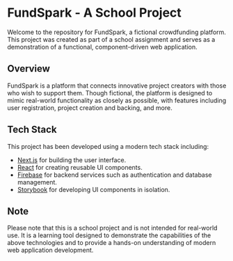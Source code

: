 # FundSpark - A School Project

Welcome to the repository for FundSpark, a fictional crowdfunding platform. This project was created as part of a school assignment and serves as a demonstration of a functional, component-driven web application.

## Overview

FundSpark is a platform that connects innovative project creators with those who wish to support them. Though fictional, the platform is designed to mimic real-world functionality as closely as possible, with features including user registration, project creation and backing, and more.

## Tech Stack

This project has been developed using a modern tech stack including:

- [Next.js](https://nextjs.org/) for building the user interface.
- [React](https://reactjs.org/) for creating reusable UI components.
- [Firebase](https://firebase.google.com/) for backend services such as authentication and database management.
- [Storybook](https://storybook.js.org/) for developing UI components in isolation.

## Note

Please note that this is a school project and is not intended for real-world use. It is a learning tool designed to demonstrate the capabilities of the above technologies and to provide a hands-on understanding of modern web application development.
